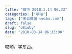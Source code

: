 ```yaml
---
title: "微博 2010.3.14 06:33"
categories: ["嘀咕"]
tags: ["来自微博 weibo.com"]
draft: false
slug: "o8iuUy"
date: "2010-03-14 06:33:00"
---
```


<p>哎哟。学东西。 ​​​​</p>
